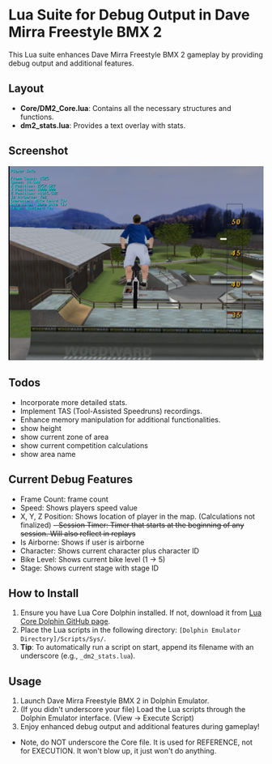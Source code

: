 # Lua Suite for Debug Output in Dave Mirra Freestyle BMX 2

This Lua suite enhances Dave Mirra Freestyle BMX 2 gameplay by providing debug output and additional features.

## Layout

- **Core/DM2_Core.lua**: Contains all the necessary structures and functions.
- **dm2_stats.lua**: Provides a text overlay with stats.

## Screenshot

![Screenshot](Screenshot.png)

## Todos

- Incorporate more detailed stats.
- Implement TAS (Tool-Assisted Speedruns) recordings.
- Enhance memory manipulation for additional functionalities.
- show height
- show current zone of area
- show current competition calculations
- show area name


## Current Debug Features

- Frame Count: frame count
- Speed: Shows players speed value
- X, Y, Z Position: Shows location of player in the map. (Calculations not finalized)
~~- Session Timer: Timer that starts at the beginning of any session. Will also reflect in replays~~
- Is Airborne: Shows if user is airborne
- Character: Shows current character plus character ID
- Bike Level: Shows current bike level (1 -> 5)
- Stage: Shows current stage with stage ID

## How to Install

1. Ensure you have Lua Core Dolphin installed. If not, download it from [Lua Core Dolphin GitHub page](https://github.com/TASLabz/dolphin-lua-core).
2. Place the Lua scripts in the following directory: `[Dolphin Emulator Directory]/Scripts/Sys/`.
3. **Tip**: To automatically run a script on start, append its filename with an underscore (e.g., `_dm2_stats.lua`).

## Usage

1. Launch Dave Mirra Freestyle BMX 2 in Dolphin Emulator.
2. (If you didn't underscore your file) Load the Lua scripts through the Dolphin Emulator interface. (View -> Execute Script)
3. Enjoy enhanced debug output and additional features during gameplay!

- Note, do NOT underscore the Core file. It is used for REFERENCE, not for EXECUTION.
It won't blow up, it just won't do anything. 
